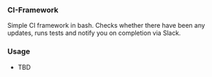 ### CI-Framework
Simple CI framework in bash. Checks whether there have been any updates, runs tests and notify you on completion via Slack.

### Usage
- TBD

